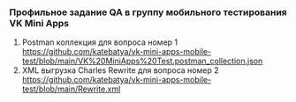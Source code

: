 ### Профильное задание QA в группу мобильного тестирования VK Mini Apps
1. Postman коллекция для вопроса номер 1 https://github.com/katebatya/vk-mini-apps-mobile-test/blob/main/VK%20MiniApps%20Test.postman_collection.json
2. XML выгрузка Charles Rewrite для вопроса номер 2 https://github.com/katebatya/vk-mini-apps-mobile-test/blob/main/Rewrite.xml
